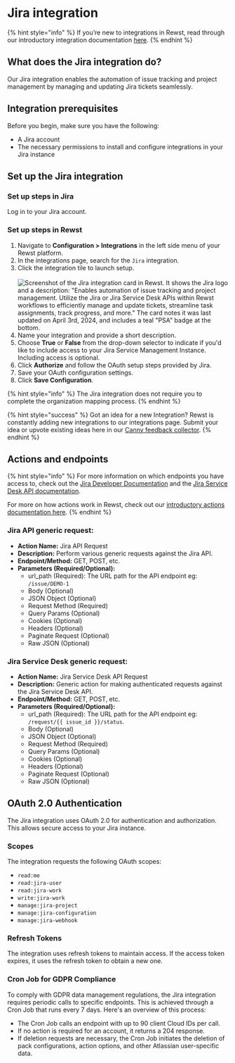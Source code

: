 # Jira integration

{% hint style="info" %}
If you’re new to integrations in Rewst, read through our introductory integration documentation [here](https://docs.rewst.help/documentation/integrations).
{% endhint %}

## What does the Jira integration do?

Our Jira integration enables the automation of issue tracking and project management by managing and updating Jira tickets seamlessly.

## Integration prerequisites

Before you begin, make sure you have the following:

* A Jira account
* The necessary permissions to install and configure integrations in your Jira instance

## Set up the Jira integration

### Set up steps in Jira

Log in to your Jira account.

### Set up steps in Rewst

1. Navigate to **Configuration > Integrations** in the left side menu of your Rewst platform.
2. In the integrations page, search for the `Jira` integration.
3. Click the integration tile to launch setup.\
   \
   ![Screenshot of the Jira integration card in Rewst. It shows the Jira logo and a description: "Enables automation of issue tracking and project management. Utilize the Jira or Jira Service Desk APIs within Rewst workflows to efficiently manage and update tickets, streamline task assignments, track progress, and more." The card notes it was last updated on April 3rd, 2024, and includes a teal "PSA" badge at the bottom.](<../../../../.gitbook/assets/Screenshot 2025-04-28 at 2.55.00 PM.png>)
4. Name your integration and provide a short description.
5. Choose **True** or **False** from the drop-down selector to indicate if you'd like to include access to your Jira Service Management Instance. Including access is optional.
6. Click **Authorize** and follow the OAuth setup steps provided by Jira.
7. Save your OAuth configuration settings.
8. Click **Save Configuration**.

{% hint style="info" %}
The Jira integration does not require you to complete the organization mapping process.
{% endhint %}

{% hint style="success" %}
Got an idea for a new Integration? Rewst is constantly adding new integrations to our integrations page. Submit your idea or upvote existing ideas here in our [Canny feedback collector](https://rewst.canny.io/integrations).
{% endhint %}

## Actions and endpoints

{% hint style="info" %}
For more information on which endpoints you have access to, check out the [Jira Developer Documentation](https://developer.atlassian.com/cloud/jira/platform/rest/v3/intro/#about) and the [Jira Service Desk API documentation](jira-integration-setup.md#https-docs.atlassian.com-jira-servicedesk-rest-3.6.2).

For more on how actions work in Rewst, check out our [introductory actions documentation here](https://docs.rewst.help/documentation/workflows/actions-in-rewst).&#x20;
{% endhint %}

### **Jira API generic request:**

* **Action Name:** Jira API Request
* **Description:** Perform various generic requests against the Jira API.
* **Endpoint/Method:** GET, POST, etc.
* **Parameters (Required/Optional):**
  * url\_path (Required): The URL path for the API endpoint eg: `/issue/DEMO-1`
  * Body (Optional)
  * JSON Object (Optional)
  * Request Method (Required)
  * Query Params (Optional)
  * Cookies (Optional)
  * Headers (Optional)
  * Paginate Request (Optional)
  * Raw JSON (Optional)

### **Jira Service Desk generic request:**

* **Action Name:** Jira Service Desk API Request
* **Description:** Generic action for making authenticated requests against the Jira Service Desk API.
* **Endpoint/Method:** GET, POST, etc.
* **Parameters (Required/Optional):**
  * url\_path (Required): The URL path for the API endpoint eg: `/request/{{ issue_id }}/status`.
  * Body (Optional)
  * JSON Object (Optional)
  * Request Method (Required)
  * Query Params (Optional)
  * Cookies (Optional)
  * Headers (Optional)
  * Paginate Request (Optional)
  * Raw JSON (Optional)

## OAuth 2.0 Authentication

The Jira integration uses OAuth 2.0 for authentication and authorization. This allows secure access to your Jira instance.

### **Scopes**

The integration requests the following OAuth scopes:

* `read:me`
* `read:jira-user`
* `read:jira-work`
* `write:jira-work`
* `manage:jira-project`
* `manage:jira-configuration`
* `manage:jira-webhook`

### **Refresh Tokens**

The integration uses refresh tokens to maintain access. If the access token expires, it uses the refresh token to obtain a new one.

### Cron Job for GDPR Compliance

To comply with GDPR data management regulations, the Jira integration requires periodic calls to specific endpoints. This is achieved through a Cron Job that runs every 7 days. Here's an overview of this process:

* The Cron Job calls an endpoint with up to 90 client Cloud IDs per call.
* If no action is required for an account, it returns a 204 response.
* If deletion requests are necessary, the Cron Job initiates the deletion of pack configurations, action options, and other Atlassian user-specific data.

